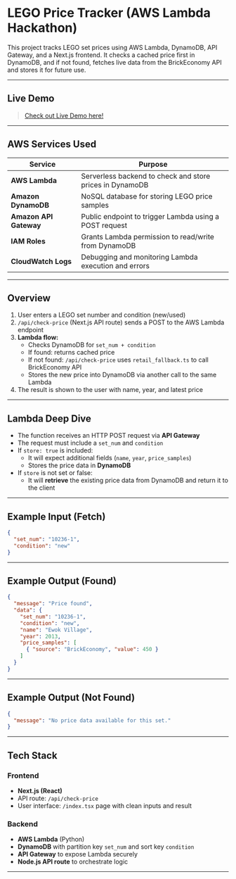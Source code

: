 # LEGO Price Tracker (AWS Lambda Hackathon)

This project tracks LEGO set prices using AWS Lambda, DynamoDB, API Gateway, and a Next.js frontend. It checks a cached price first in DynamoDB, and if not found, fetches live data from the BrickEconomy API and stores it for future use.

---

## Live Demo

> [Check out Live Demo here!](https://aws-lambda-hackathon.vercel.app/)

---

## AWS Services Used

| Service              | Purpose                                                                 |
|----------------------|-------------------------------------------------------------------------|
| **AWS Lambda**        | Serverless backend to check and store prices in DynamoDB               |
| **Amazon DynamoDB**   | NoSQL database for storing LEGO price samples                          |
| **Amazon API Gateway**| Public endpoint to trigger Lambda using a POST request                 |
| **IAM Roles**         | Grants Lambda permission to read/write from DynamoDB                   |
| **CloudWatch Logs**   | Debugging and monitoring Lambda execution and errors                   |

---

## Overview

1. User enters a LEGO set number and condition (new/used)
2. `/api/check-price` (Next.js API route) sends a POST to the AWS Lambda endpoint
3. **Lambda flow:**
   - Checks DynamoDB for `set_num + condition`
   - If found: returns cached price
   - If not found: `/api/check-price` uses `retail_fallback.ts` to call BrickEconomy API
   - Stores the new price into DynamoDB via another call to the same Lambda
4. The result is shown to the user with name, year, and latest price


---

## Lambda Deep Dive

- The function receives an HTTP POST request via **API Gateway**
- The request must include a `set_num` and `condition`
- If `store: true` is included:
  - It will expect additional fields (`name`, `year`, `price_samples`)
  - Stores the price data in **DynamoDB**
- If `store` is not set or false:
  - It will **retrieve** the existing price data from DynamoDB and return it to the client


---

## Example Input (Fetch)

```json
{
  "set_num": "10236-1",
  "condition": "new"
}
```


---

## Example Output (Found)
```json
{
  "message": "Price found",
  "data": {
    "set_num": "10236-1",
    "condition": "new",
    "name": "Ewok Village",
    "year": 2013,
    "price_samples": [
      { "source": "BrickEconomy", "value": 450 }
    ]
  }
}
```


---

## Example Output (Not Found)
```json
{
  "message": "No price data available for this set."
}
```


---

## Tech Stack

### Frontend
- **Next.js (React)**
- API route: `/api/check-price`
- User interface: `/index.tsx` page with clean inputs and result

### Backend
- **AWS Lambda** (Python)
- **DynamoDB** with partition key `set_num` and sort key `condition`
- **API Gateway** to expose Lambda securely
- **Node.js API route** to orchestrate logic

---

